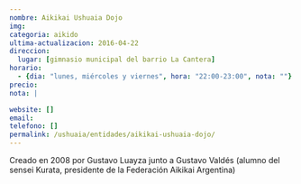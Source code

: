 ```yaml
---
nombre: Aikikai Ushuaia Dojo
img: 
categoria: aikido
ultima-actualizacion: 2016-04-22
direccion: 
  lugar: [gimnasio municipal del barrio La Cantera]
horario: 
  - {dia: "lunes, miércoles y viernes", hora: "22:00-23:00", nota: ""}
precio: 
nota: | 

website: []
email: 
telefono: []
permalink: /ushuaia/entidades/aikikai-ushuaia-dojo/
---
```


Creado en 2008 por Gustavo Luayza junto a Gustavo Valdés (alumno del sensei Kurata, presidente de la Federación Aikikai Argentina)